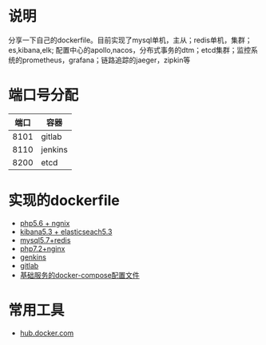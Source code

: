 
# 说明
分享一下自己的dockerfile。目前实现了mysql单机，主从；redis单机，集群；es,kibana,elk; 配置中心的apollo,nacos，分布式事务的dtm；etcd集群；监控系统的prometheus，grafana；链路追踪的jaeger，zipkin等


# 端口号分配
| 端口 | 容器 |
| -- | -- | 
| 8101 | gitlab |
| 8110 | jenkins |
| 8200 | etcd  |





# 实现的dockerfile
+ [php5.6 + ngnix](php/php5.6+nginx/README.md)
+ [kibana5.3 + elasticseach5.3](db/elaticseach7.3.2+kibana7.3.2/readme.md)
+ [mysql5.7+redis](db/mysql5.7.34+redis/readme.md)
+ [php7.2+nginx](php/php7/README.md)
+ [genkins](jenkins/readme.md)
+ [gitlab](gitlab/readme.md)
+ [基础服务的docker-compose配置文件](https://gitee.com/zxx95/docker-compose)


# 常用工具
- [hub.docker.com](https://hub.docker.com/)